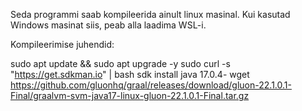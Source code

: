 Seda programmi saab kompileerida ainult linux masinal.
Kui kasutad Windows masinat siis, peab alla laadima WSL-i.

Kompileerimise juhendid:

sudo apt update && sudo apt upgrade -y
sudo curl -s "https://get.sdkman.io" | bash
sdk install java 17.0.4-
wget https://github.com/gluonhq/graal/releases/download/gluon-22.1.0.1-Final/graalvm-svm-java17-linux-gluon-22.1.0.1-Final.tar.gz
